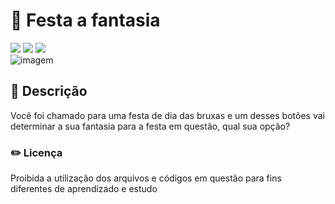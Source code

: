 <h1> 🎃 Festa a fantasia</h1>

<div style="display: inline_block">

<img src="https://img.shields.io/badge/html5-%23E34F26.svg?style=for-the-badge&logo=html5&logoColor=white" />
<img src="https://img.shields.io/badge/css3-%231572B6.svg?style=for-the-badge&logo=css3&logoColor=white" />
<img src="https://img.shields.io/badge/javascript-%23323330.svg?style=for-the-badge&logo=javascript&logoColor=%23F7DF1E" />
  
</div>

<img src="https://user-images.githubusercontent.com/86972667/197296733-07aecba5-82cb-4589-bb51-62a0cff8e9c4.png" alt="imagem">

<h2> 📜 Descrição </h2>
<p> Você foi chamado para uma festa de dia das bruxas e um desses botões vai determinar a sua fantasia para a festa em questão, qual sua opção? </p>

<h3> ✏️ Licença </h3>
<p>Proibida a utilização dos arquivos e códigos em questão para fins diferentes de aprendizado e estudo</p>

